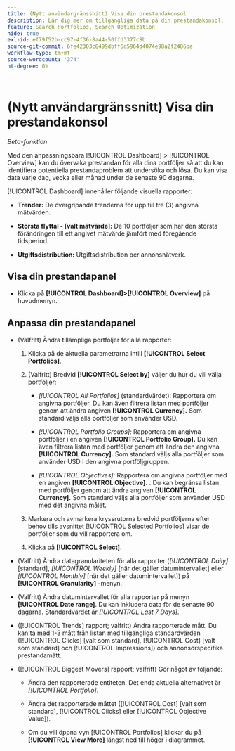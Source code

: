 ```yaml
---
title: (Nytt användargränssnitt) Visa din prestandakonsol
description: Lär dig mer om tillgängliga data på din prestandakonsol.
feature: Search Portfolios, Search Optimization
hide: true
exl-id: ef79f52b-cc97-4f36-8a44-50ffd3377c8b
source-git-commit: 6fe42303c8499dbff6d5964d4074e98a2f2486ba
workflow-type: tm+mt
source-wordcount: '374'
ht-degree: 0%

---
```


# (Nytt användargränssnitt) Visa din prestandakonsol

*Beta-funktion*

Med den anpassningsbara [!UICONTROL Dashboard] > [!UICONTROL Overview] kan du övervaka prestandan för alla dina portföljer <!-- May later include other entity-level data --> så att du kan identifiera potentiella prestandaproblem att undersöka och lösa. Du kan visa data varje dag, vecka eller månad under de senaste 90 dagarna.

[!UICONTROL Dashboard] innehåller följande visuella rapporter:

* **Trender:** De övergripande trenderna för upp till tre (3) angivna mätvärden.

* **Största flyttal - \[valt mätvärde\]:** De 10 portföljer som har den största förändringen till ett angivet mätvärde jämfört med föregående tidsperiod.

* **Utgiftsdistribution:** Utgiftsdistribution per annonsnätverk.

## Visa din prestandapanel

* Klicka på **[!UICONTROL Dashboard]>[!UICONTROL Overview]** på huvudmenyn.

## Anpassa din prestandapanel

* (Valfritt) Ändra tillämpliga portföljer för alla rapporter:

   1. Klicka på de aktuella parametrarna intill **[!UICONTROL Select Portfolios]**.

   1. (Valfritt) Bredvid **[!UICONTROL Select by]** väljer du hur du vill välja portföljer:

      * *[!UICONTROL All Portfolios]* (standardvärdet): Rapportera om angivna portföljer. Du kan även filtrera listan med portföljer genom att ändra angiven **[!UICONTROL Currency].** Som standard väljs alla portföljer som använder USD.

      * *[!UICONTROL Portfolio Groups]:* Rapportera om angivna portföljer i en angiven **[!UICONTROL Portfolio Group].** Du kan även filtrera listan med portföljer genom att ändra den angivna **[!UICONTROL Currency].** Som standard väljs alla portföljer som använder USD i den angivna portföljgruppen.

      * *[!UICONTROL Objectives]:* Rapportera om angivna portföljer med en angiven **[!UICONTROL Objective].** . Du kan begränsa listan med portföljer genom att ändra angiven **[!UICONTROL Currency].** Som standard väljs alla portföljer som använder USD med det angivna målet.

   1. Markera och avmarkera kryssrutorna bredvid portföljerna efter behov tills avsnittet [!UICONTROL Selected Portfolios] visar de portföljer som du vill rapportera om.

   1. Klicka på **[!UICONTROL Select]**.

* (Valfritt) Ändra datagranulariteten för alla rapporter (*[!UICONTROL Daily]* \[standard\], *[!UICONTROL Weekly]* \[när det gäller datumintervallet\] eller *[!UICONTROL Monthly]* \[när det gäller datumintervallet\]) på **[!UICONTROL Granularity]** -menyn.

* (Valfritt) Ändra datumintervallet för alla rapporter på menyn **[!UICONTROL Date range]**. Du kan inkludera data för de senaste 90 dagarna. Standardvärdet är *[!UICONTROL Last 7 Days]*.

* ([!UICONTROL Trends] rapport; valfritt) Ändra rapporterade mått. Du kan ta med 1-3 mått från listan med tillgängliga standardvärden ([!UICONTROL Clicks] \[valt som standard\], [!UICONTROL Cost] \[valt som standard\] och [!UICONTROL Impressions]) och annonsörspecifika prestandamått.

* ([!UICONTROL Biggest Movers] rapport; valfritt) Gör något av följande:

   * Ändra den rapporterade entiteten. Det enda aktuella alternativet är *[!UICONTROL Portfolio]*.

   * Ändra det rapporterade måttet ([!UICONTROL Cost] \[valt som standard\], [!UICONTROL Clicks] eller [!UICONTROL Objective Value]).

   * Om du vill öppna vyn [!UICONTROL Portfolios] klickar du på **[!UICONTROL View More]** längst ned till höger i diagrammet. <!-- This currently lists all portfolios, not a filtered view of the portfolios in the report -->
